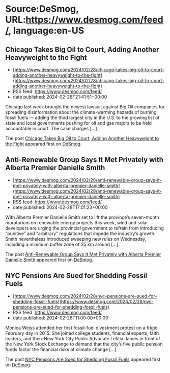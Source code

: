 # Source:DeSmog, URL:https://www.desmog.com/feed/, language:en-US

## Chicago Takes Big Oil to Court, Adding Another Heavyweight to the Fight
 - [https://www.desmog.com/2024/02/28/chicago-takes-big-oil-to-court-adding-another-heavyweight-to-the-fight](https://www.desmog.com/2024/02/28/chicago-takes-big-oil-to-court-adding-another-heavyweight-to-the-fight)
 - RSS feed: https://www.desmog.com/feed/
 - date published: 2024-02-28T21:41:51+00:00

<p>Chicago last week brought the newest lawsuit against Big Oil companies for spreading disinformation about the climate-warming hazards of burning fossil fuels — adding the third largest city in the U.S. to the growing list of state and local governments pushing for oil and gas majors to be held accountable in court. The case charges [&#8230;]</p>
<p>The post <a href="https://www.desmog.com/2024/02/28/chicago-takes-big-oil-to-court-adding-another-heavyweight-to-the-fight/">Chicago Takes Big Oil to Court, Adding Another Heavyweight to the Fight</a> appeared first on <a href="https://www.desmog.com">DeSmog</a>.</p>

## Anti-Renewable Group Says It Met Privately with Alberta Premier Danielle Smith
 - [https://www.desmog.com/2024/02/28/anti-renewable-group-says-it-met-privately-with-alberta-premier-danielle-smith](https://www.desmog.com/2024/02/28/anti-renewable-group-says-it-met-privately-with-alberta-premier-danielle-smith)
 - RSS feed: https://www.desmog.com/feed/
 - date published: 2024-02-28T17:01:23+00:00

<p>With Alberta Premier Danielle Smith set to lift the province’s seven-month moratorium on renewable energy projects this week, wind and solar developers are urging the provincial government to refrain from introducing “punitive” and “arbitrary” regulations that impede the industry’s growth. Smith nevertheless introduced sweeping new rules on Wednesday, including a minimum buffer zone of 35 km around [&#8230;]</p>
<p>The post <a href="https://www.desmog.com/2024/02/28/anti-renewable-group-says-it-met-privately-with-alberta-premier-danielle-smith/">Anti-Renewable Group Says It Met Privately with Alberta Premier Danielle Smith</a> appeared first on <a href="https://www.desmog.com">DeSmog</a>.</p>

## NYC Pensions Are Sued for Shedding Fossil Fuels
 - [https://www.desmog.com/2024/02/28/nyc-pensions-are-sued-for-shedding-fossil-fuels](https://www.desmog.com/2024/02/28/nyc-pensions-are-sued-for-shedding-fossil-fuels)
 - RSS feed: https://www.desmog.com/feed/
 - date published: 2024-02-28T11:00:00+00:00

<p>Monica Weiss attended her first fossil-fuel divestment protest on a frigid February day in 2015. She joined college students, financial experts, faith leaders, and then-New York City Public Advocate Letitia James in front of the New York Stock Exchange to demand that the city’s five public pension funds factor the financial risks of climate change [&#8230;]</p>
<p>The post <a href="https://www.desmog.com/2024/02/28/nyc-pensions-are-sued-for-shedding-fossil-fuels/">NYC Pensions Are Sued for Shedding Fossil Fuels</a> appeared first on <a href="https://www.desmog.com">DeSmog</a>.</p>

